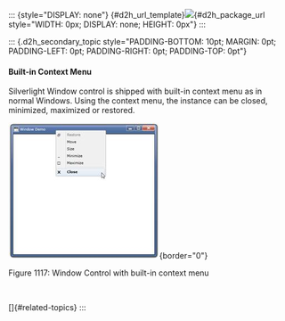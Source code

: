 ::: {style="DISPLAY: none"}
[](ms-xhelp:///?Id=d2h_url_template){#d2h_url_template}![](!package_url!){#d2h_package_url style="WIDTH: 0px; DISPLAY: none; HEIGHT: 0px"}
:::

::: {.d2h_secondary_topic style="PADDING-BOTTOM: 10pt; MARGIN: 0pt; PADDING-LEFT: 0pt; PADDING-RIGHT: 0pt; PADDING-TOP: 0pt"}
#### Built-in Context Menu

Silverlight Window control is shipped with built-in context menu as in normal Windows. Using the context menu, the instance can be closed, minimized, maximized or restored.

![](../ImagesExt/image261_1011.jpg){border="0"}

Figure 1117: Window Control with built-in context menu

 

[]{#related-topics}
:::
